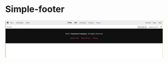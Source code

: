 <!DOCTYPE html>
<html>
<head>
</head>
<body>
  <h1>Simple-footer</h1>
  <img src="https://github.com/ttymea/common-components/blob/master/footers/simple-footers/simple-footer.PNG">
</body>
</html>